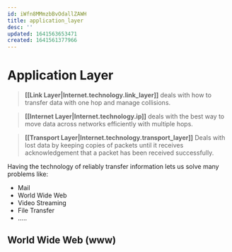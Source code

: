 ```yaml
---
id: iWfn8MMmzbBvOdallZAWH
title: application_layer
desc: ''
updated: 1641563653471
created: 1641561377966
---
```


# Application Layer

> **[[Link Layer|Internet.technology.link_layer]]** deals with how to transfer data with one hop and manage collisions.

> **[[Internet Layer|Internet.technology.ip]]** deals with the best way to move data across networks efficiently with multiple hops.

> **[[Transport Layer|Internet.technology.transport_layer]]** Deals with lost data by keeping copies of packets until it receives acknowledgement that a packet has been received successfully.

Having the technology of reliably transfer information lets us solve many problems like:
- Mail
- World Wide Web
- Video Streaming
- File Transfer
- .....

## World Wide Web (www)
